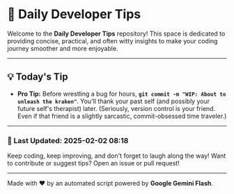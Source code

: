 
# 🌟 Daily Developer Tips

Welcome to the **Daily Developer Tips** repository! This space is dedicated to providing concise, practical, and often witty insights to make your coding journey smoother and more enjoyable.

---

## 💡 Today's Tip

- **Pro Tip:**  Before wrestling a bug for hours,  **`git commit -m "WIP: About to unleash the kraken"`**.  You'll thank your past self (and possibly your future self's therapist) later.  (Seriously, version control is your friend.  Even if that friend is a slightly sarcastic, commit-obsessed time traveler.)

---

### 📅 Last Updated: 2025-02-02 08:18

Keep coding, keep improving, and don't forget to laugh along the way! Want to contribute or suggest tips? Open an issue or pull request!

---

Made with ❤️ by an automated script powered by **Google Gemini Flash**.
